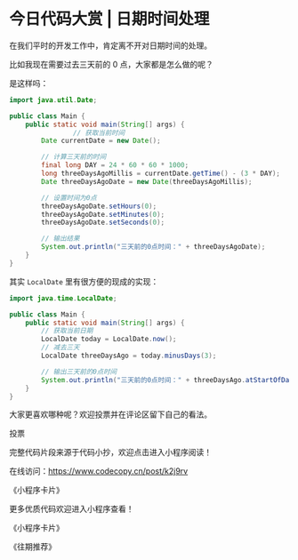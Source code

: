 # 今日代码大赏 | 日期时间处理

在我们平时的开发工作中，肯定离不开对日期时间的处理。

比如我现在需要过去三天前的 0 点，大家都是怎么做的呢？

是这样吗：

```java
import java.util.Date;

public class Main {
    public static void main(String[] args) {
				// 获取当前时间
        Date currentDate = new Date();

        // 计算三天前的时间
        final long DAY = 24 * 60 * 60 * 1000;
        long threeDaysAgoMillis = currentDate.getTime() - (3 * DAY);
        Date threeDaysAgoDate = new Date(threeDaysAgoMillis);

        // 设置时间为0点
        threeDaysAgoDate.setHours(0);
        threeDaysAgoDate.setMinutes(0);
        threeDaysAgoDate.setSeconds(0);

        // 输出结果
        System.out.println("三天前的0点时间：" + threeDaysAgoDate);
    }
}
```

其实 `LocalDate` 里有很方便的现成的实现：

```java
import java.time.LocalDate;

public class Main {
    public static void main(String[] args) {
        // 获取当前日期
        LocalDate today = LocalDate.now();
        // 减去三天
        LocalDate threeDaysAgo = today.minusDays(3);

        // 输出三天前的0点时间
        System.out.println("三天前的0点时间：" + threeDaysAgo.atStartOfDay());
    }
}
```

大家更喜欢哪种呢？欢迎投票并在评论区留下自己的看法。

投票

完整代码片段来源于代码小抄，欢迎点击进入小程序阅读！

在线访问：https://www.codecopy.cn/post/k2j9rv

《小程序卡片》

更多优质代码欢迎进入小程序查看！

《小程序卡片》

《往期推荐》

